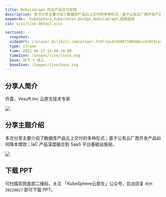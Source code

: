 ```yaml
---
title: NebulaGraph 的云产品交付实践
description: 本次分享主要介绍了数据库产品云上交付的多种形式；基于公有云厂商开发产品如何降本增效；IaC 产品深度融合到 SaaS 平台基础设施层。
keywords:  KubeSphere,Kubernetes,DevOps,NebulaGraph,图数据库
css: scss/live-detail.scss

section1:
  snapshot: 
  videoUrl: //player.bilibili.com/player.html?aid=560071809&bvid=BV1Le4y1Y79K&cid=817822312&page=1&high_quality=1
  type: iframe
  time: 2022-08-27 14:00-18:00
  timeIcon: /images/live/clock.svg
  base: 线下 + 线上
  baseIcon: /images/live/base.svg
---
```


## 分享人简介

乔雷，Vesoft.Inc 云原生技术专家

![](https://pek3b.qingstor.com/kubesphere-community/images/hangzhou0827-qiaolei.jpeg)

## 分享主题介绍

本次分享主要介绍了数据库产品云上交付的多种形式；基于公有云厂商开发产品如何降本增效；IaC 产品深度融合到 SaaS 平台基础设施层。

![](https://pek3b.qingstor.com/kubesphere-community/images/qiaolei-20220827-p.png)

## 下载 PPT

可扫描官网底部二维码，关注 「KubeSphere云原生」公众号，后台回复 `杭州20220827` 即可下载 PPT。
